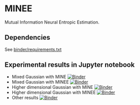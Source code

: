 # MINEE

Mutual Information Neural Entropic Estimation.

## Dependencies

See [binder/requirements.txt](./binder/requirements.txt)

## Experimental results in Jupyter notebook

- Mixed Gaussian with MINE [![Binder](https://mybinder.org/badge_logo.svg)](https://mybinder.org/v2/gh/fasterminee/NeurIPS2019/master?urlpath=lab/tree/MixedGaussian_MINE.ipynb)
- Mixed Gaussian with MINEE [![Binder](https://mybinder.org/badge_logo.svg)](https://mybinder.org/v2/gh/fasterminee/NeurIPS2019/master?urlpath=lab/tree/MixedGaussian_MINEE.ipynb)
- Higher dimensional Gaussian with MINE [![Binder](https://mybinder.org/badge_logo.svg)](https://mybinder.org/v2/gh/fasterminee/NeurIPS2019/master?urlpath=lab/tree/Gaussian_MINE.ipynb)
- Higher dimensional Gaussian with MINEE [![Binder](https://mybinder.org/badge_logo.svg)](https://mybinder.org/v2/gh/fasterminee/NeurIPS2019/master?urlpath=lab/tree/Gaussian_MINEE.ipynb)
- Other results [![Binder](https://mybinder.org/badge_logo.svg)](https://mybinder.org/v2/gh/fasterminee/NeurIPS2019/master?urlpath=lab/tree/other_results.ipynb)